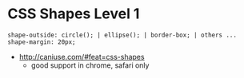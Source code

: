 # CSS Shapes Level 1

```
shape-outside: circle(); | ellipse(); | border-box; | others ...
shape-margin: 20px;
```

* http://caniuse.com/#feat=css-shapes
    * good support in chrome, safari only
